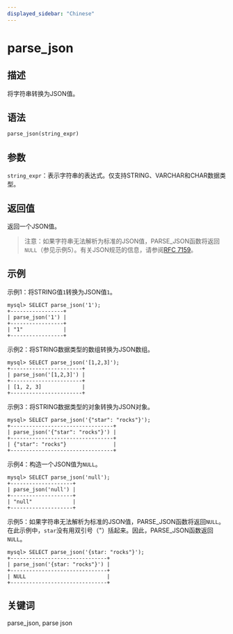 ```yaml
---
displayed_sidebar: "Chinese"
---
```


# parse_json

## 描述

将字符串转换为JSON值。

## 语法

```Haskell
parse_json(string_expr)
```

## 参数

`string_expr`：表示字符串的表达式。仅支持STRING、VARCHAR和CHAR数据类型。

## 返回值

返回一个JSON值。

> 注意：如果字符串无法解析为标准的JSON值，PARSE_JSON函数将返回`NULL`（参见示例5）。有关JSON规范的信息，请参阅[RFC 7159](https://tools.ietf.org/html/rfc7159?spm=a2c63.p38356.0.0.14d26b9fcp7fcf#page-4)。

## 示例

示例1：将STRING值`1`转换为JSON值`1`。

```plaintext
mysql> SELECT parse_json('1');
+-----------------+
| parse_json('1') |
+-----------------+
| "1"             |
+-----------------+
```

示例2：将STRING数据类型的数组转换为JSON数组。

```plaintext
mysql> SELECT parse_json('[1,2,3]');
+-----------------------+
| parse_json('[1,2,3]') |
+-----------------------+
| [1, 2, 3]             |
+-----------------------+ 
```

示例3：将STRING数据类型的对象转换为JSON对象。

```plaintext
mysql> SELECT parse_json('{"star": "rocks"}');
+---------------------------------+
| parse_json('{"star": "rocks"}') |
+---------------------------------+
| {"star": "rocks"}               |
+---------------------------------+
```

示例4：构造一个JSON值为`NULL`。

```plaintext
mysql> SELECT parse_json('null');
+--------------------+
| parse_json('null') |
+--------------------+
| "null"             |
+--------------------+
```

示例5：如果字符串无法解析为标准的JSON值，PARSE_JSON函数将返回`NULL`。在此示例中，`star`没有用双引号（"）括起来。因此，PARSE_JSON函数返回`NULL`。

```plaintext
mysql> SELECT parse_json('{star: "rocks"}');
+-------------------------------+
| parse_json('{star: "rocks"}') |
+-------------------------------+
| NULL                          |
+-------------------------------+
```

## 关键词

parse_json, parse json